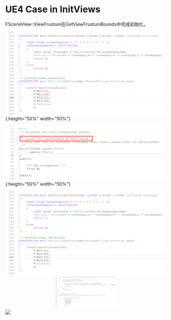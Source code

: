 
# UE4 Case in InitViews
FSceneView::ViewFrustum在GetViewFrustumBounds中完成初始化，

![Extract Frustm Planes From ViewProjection Matrix](./CullingSystems/ExtractFrustmPlanesFromViewProjectionMatrix.png){:height="50%" width="50%"}


![FPlane Definition](./CullingSystems/FPlaneDefinition.png){:height="50%" width="50%"}

<img src="./CullingSystems/ExtractFrustmPlanesFromViewProjectionMatrix.png" alt="Extract Frustm Planes From ViewProjection Matrix" style="zoom:50%;" />

<div align="center">
	<img src="./CullingSystems/ExtractFrustmPlanesFromViewProjectionMatrix.png" alt="Extract Frustm Planes From ViewProjection Matrix" width="200" />
</div>

 <img src="https://user-images.githubusercontent.com/link-to-your-image.png" width="200" />

